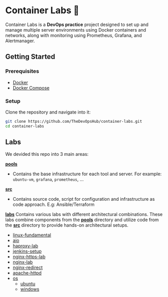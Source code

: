 # Container Labs 🐳

Container Labs is a **DevOps practice** project designed to set up and manage multiple server environments using Docker containers and networks, along with monitoring using Prometheus, Grafana, and Alertmanager.

## Getting Started

### Prerequisites

- [Docker](https://docs.docker.com/engine/install/)
- [Docker Compose](https://docs.docker.com/compose/install/)

### Setup

Clone the repository and navigate into it:

```bash
git clone https://github.com/TheDevOpsHub/container-labs.git
cd container-labs
```

## Labs

We devided this repo into 3 main areas:

[**pools**](./pools/)

- Contains the base infrastructure for each tool and server. For example: `ubuntu-vm`, `grafana`, `prometheus`, ...

[**src**](./src/)

- Contains source code, script for configuration and infrastructure as code approach. E.g: Ansible/Terraform

[**labs**](./labs/)
Contains various labs with different architectural combinations. These labs combine components from the [**pools**](./pools/) directory and utilize code from the [**src**](./src/) directory to provide hands-on architectural setups.

- [linux-fundamental](./labs/linux-fundamental/)
- [aio](./labs/aio/)
- [haproxy-lab](./labs/haproxy-lab/)
- [jenkins-setup](./labs/jenkins-setup/)
- [nginx-https-lab](./labs/nginx-https-lab/)
- [nginx-lab](./labs/nginx-lab/)
- [nginx-redirect](./labs/nginx-redirect/)
- [apache-httpd](./labs/apache-httpd/)
- [os](./labs/os/)
  - [ubuntu](./labs/os/ubuntu/)
  - [windows](./labs/os/windows/)
